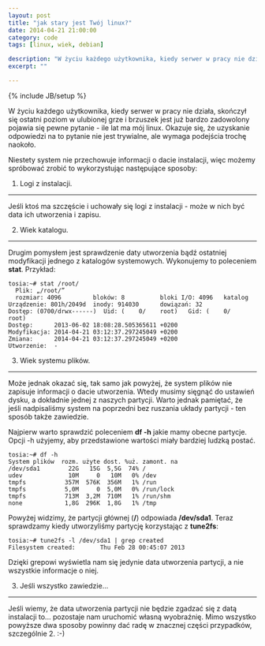 ```yaml
---
layout: post
title: "jak stary jest Twój linux?"
date: 2014-04-21 21:00:00
category: code
tags: [linux, wiek, debian]

description: "W życiu każdego użytkownika, kiedy serwer w pracy nie działa, skończył się ostatni poziom w ulubionej grze i brzuszek jest już bardzo zadowolony pojawia się pewne pytanie - ile lat ma mój linux. Okazuje się, że uzyskanie odpowiedzi na to pytanie nie jest trywialne, ale wymaga podejścia trochę naokoło."
excerpt: ""

---
```


{% include JB/setup %}

W życiu każdego użytkownika, kiedy serwer w pracy nie działa, skończył się ostatni poziom w ulubionej grze i brzuszek jest już bardzo zadowolony pojawia się pewne pytanie - ile lat ma mój linux. Okazuje się, że uzyskanie odpowiedzi na to pytanie nie jest trywialne, ale wymaga podejścia trochę naokoło.

Niestety system nie przechowuje informacji o dacie instalacji, więc możemy spróbować zrobić to wykorzystując następujące sposoby:

1) Logi z instalacji.
---------------------

Jeśli ktoś ma szczęście i uchowały się logi z instalacji - może w nich być data ich utworzenia i zapisu.

2) Wiek katalogu.
-----------------

Drugim pomysłem jest sprawdzenie daty utworzenia bądź ostatniej modyfikacji jednego z katalogów systemowych. Wykonujemy to poleceniem **stat**. Przykład:

<pre><code class="bash">tosia:~# stat /root/
  Plik: „/root/”
  rozmiar: 4096         bloków: 8          bloki I/O: 4096   katalog
Urządzenie: 801h/2049d  inody: 914030      dowiązań: 32
Dostęp: (0700/drwx------)  Uid: (    0/    root)   Gid: (    0/    root)
Dostęp:      2013-06-02 18:08:28.505365611 +0200
Modyfikacja: 2014-04-21 03:12:37.297245049 +0200
Zmiana:      2014-04-21 03:12:37.297245049 +0200
Utworzenie:  -</code></pre>

3) Wiek systemu plików.
-----------------------

Może jednak okazać się, tak samo jak powyżej, że system plików nie zapisuje informacji o dacie utworzenia. Wtedy musimy sięgnąć do ustawień dysku, a dokładnie jednej z naszych partycji. Warto jednak pamiętać, że jeśli nadpisaliśmy system na poprzedni bez ruszania układy partycji - ten sposób także zawiedzie.

Najpierw warto sprawdzić poleceniem **df -h** jakie mamy obecne partycje. Opcji -h użyjemy, aby przedstawione wartości miały bardziej ludzką postać.

<pre><code class="bash">tosia:~# df -h   
System plików  rozm. użyte dost. %uż. zamont. na
/dev/sda1        22G   15G  5,5G  74% /
udev             10M     0   10M   0% /dev
tmpfs           357M  576K  356M   1% /run
tmpfs           5,0M     0  5,0M   0% /run/lock
tmpfs           713M  3,2M  710M   1% /run/shm
none            1,8G  296K  1,8G   1% /tmp</code></pre>

Powyżej widzimy, że partycji głównej (**/**) odpowiada **/dev/sda1**. Teraz sprawdzamy kiedy utworzyliśmy partycję korzystając z **tune2fs**:

<pre><code class="bash">tosia:~# tune2fs -l /dev/sda1 | grep created
Filesystem created:       Thu Feb 28 00:45:07 2013</code></pre>

Dzięki grepowi wyświetla nam się jedynie data utworzenia partycji, a nie wszystkie informacje o niej.

3) Jeśli wszystko zawiedzie...
------------------------------

Jeśli wiemy, że data utworzenia partycji nie będzie zgadzać się z datą instalacji to... pozostaje nam uruchomić własną wyobraźnię. Mimo wszystko powyższe dwa sposoby powinny dać radę w znacznej części przypadków, szczególnie 2. :-)

